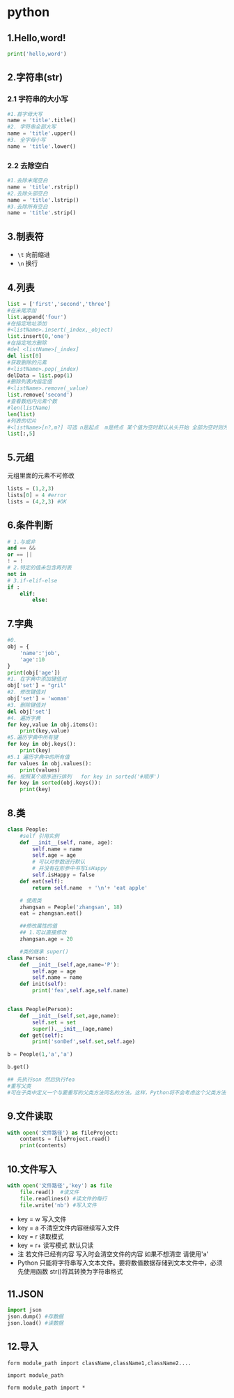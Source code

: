 # python

## 1.Hello,word!

```py
print('hello,word')
```

## 2.字符串(str)

### 2.1 字符串的大小写

```py
#1.首字母大写
name = 'title'.title()
#2. 字符串全部大写
name = 'title'.upper()
#3. 全字母小写
name = 'title'.lower()
```

### 2.2 去除空白

```python
#1.去除末尾空白
name = 'title'.rstrip()
#2.去除头部空白
name = 'title'.lstrip()
#3.去除所有空白
name = 'title'.strip()
```

## 3.制表符

-   `\t` 向前缩进
-   `\n` 换行

## 4.列表

```py
list = ['first','second','three']
#在末尾添加
list.append('four')
#在指定地址添加
#<listName>.insert(_index,_object)
list.insert(0,'one')
#在指定地方删除
#del <listName>[_index]
del list[0]
#获取删除的元素
#<listName>.pop(_index)
delData = list.pop(1)
#删除列表内指定值
#<listName>.remove(_value)
list.remove('second')
#查看数组内元素个数
#len(listName)
len(list)
#列表的切片
#<listName>[n?,m?] 可选 n是起点  m是终点 某个值为空时默认从头开始 全部为空时则为整个列表
list[:,5]
```

## 5.元组

元组里面的元素不可修改

```python
lists = (1,2,3)
lists[0] = 4 #error
lists = (4,2,3) #OK
```

## 6.条件判断

```py
# 1.与或非
and == &&
or == ||
! = !
# 2.特定的值未包含再列表
not in
# 3.if-elif-else
if :
    elif:
        else:
```

## 7.字典

```py
#0.
obj = {
    'name':'job',
    'age':10
}
print(obj['age'])
#1. 在字典中添加键值对
obj['set'] = "gril"
#2. 修改键值对
obj['set'] = 'woman'
#3. 删除键值对
del obj['set']
#4. 遍历字典
for key,value in obj.items():
    print(key,value)
#5.遍历字典中所有键
for key in obj.keys():
    print(key)
#5.1 遍历字典中的所有值
for values in obj.values():
    print(values)
#6. 按照某个顺序进行排列   for key in sorted('#顺序')
for key in sorted(obj.keys()):
    print(key)
```

## 8.类

```py
class People:
    #self 引用实例
    def __init__(self, name, age):
        self.name = name
        self.age = age
        # 可以对参数进行默认
        # 并没有在形参中书写isHappy
        self.isHappy = false
    def eat(self):
        return self.name  + '\n'+ 'eat apple'

    # 使用类
    zhangsan = People('zhangsan', 18)
    eat = zhangsan.eat()

    ##修改属性的值
    ## 1.可以直接修改
    zhangsan.age = 20
```

```py
    #类的继承 super()
class Person:
    def __init__(self,age,name='P'):
        self.age = age
        self.name = name
    def init(self):
        print('fea',self.age,self.name)


class People(Person):
    def __init__(self,set,age,name):
        self.set = set
        super().__init__(age,name)
    def get(self):
        print('sonDef',self.set,self.age)

b = People(1,'a','a')

b.get()

## 先执行son 然后执行fea
#重写父类
#可在⼦类中定义⼀个与要重写的⽗类⽅法同名的⽅法。这样，Python将不会考虑这个⽗类⽅法
```

## 9.文件读取

```py
with open('文件路径') as fileProject:
    contents = fileProject.read()
    print(contents)

```

## 10.文件写入

```py
with open('文件路径','key') as file
    file.read()  #读文件
    file.readlines() #读文件的每行
    file.write('nb') #写入文件
```

-   key = w 写入文件
-   key = a 不清空文件内容继续写入文件
-   key = r 读取模式
-   key = r+ 读写模式
    默认只读
-   注 若文件已经有内容 写入时会清空文件的内容 如果不想清空 请使用'a'
-   Python 只能将字符串写入文本文件。要将数值数据存储到文本文件中，必须先使用函数 str()将其转换为字符串格式

## 11.JSON

```py
import json
json.dump() #存数据
json.load() #读数据
```

## 12.导入

`form module_path import className,className1,className2....`

`import module_path`

`form module_path import *`




